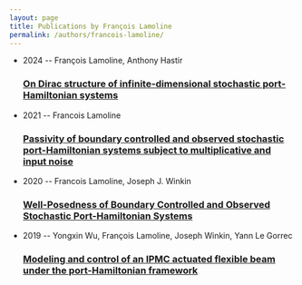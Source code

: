 ```yaml
---
layout: page
title: Publications by François Lamoline
permalink: /authors/francois-lamoline/
---
```


<ul class="post-list">
<li><span class='post-meta'>2024 -- François Lamoline, Anthony Hastir</span><h3><a class='post-link' href='../../on-dirac-structure-of-infinite-dimensional-stochastic-port-hamiltonian-systems'>On Dirac structure of infinite-dimensional stochastic port-Hamiltonian systems</a></h3></li>
<li><span class='post-meta'>2021 -- Francois Lamoline</span><h3><a class='post-link' href='../../passivity-of-boundary-controlled-and-observed-stochastic-port-hamiltonian-systems-subject-to-multiplicative-and-input-noise'>Passivity of boundary controlled and observed stochastic port-Hamiltonian systems subject to multiplicative and input noise</a></h3></li>
<li><span class='post-meta'>2020 -- Francois Lamoline, Joseph J. Winkin</span><h3><a class='post-link' href='../../well-posedness-of-boundary-controlled-and-observed-stochastic-port-hamiltonian-systems'>Well-Posedness of Boundary Controlled and Observed Stochastic Port-Hamiltonian Systems</a></h3></li>
<li><span class='post-meta'>2019 -- Yongxin Wu, François Lamoline, Joseph Winkin, Yann Le Gorrec</span><h3><a class='post-link' href='../../modeling-and-control-of-an-ipmc-actuated-flexible-beam-under-the-port-hamiltonian-framework'>Modeling and control of an IPMC actuated flexible beam under the port-Hamiltonian framework</a></h3></li>

</ul>
